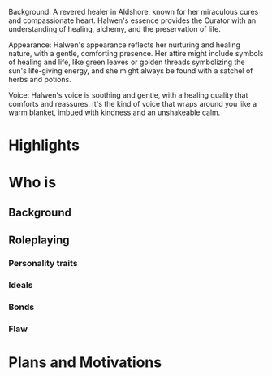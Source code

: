 Background: A revered healer in Aldshore, known for her miraculous cures and compassionate heart. Halwen's essence provides the Curator with an understanding of healing, alchemy, and the preservation of life.

Appearance: Halwen's appearance reflects her nurturing and healing nature, with a gentle, comforting presence. Her attire might include symbols of healing and life, like green leaves or golden threads symbolizing the sun's life-giving energy, and she might always be found with a satchel of herbs and potions.

Voice: Halwen's voice is soothing and gentle, with a healing quality that comforts and reassures. It's the kind of voice that wraps around you like a warm blanket, imbued with kindness and an unshakeable calm.
# Highlights
# Who is 
## Background
## Roleplaying 
### Personality traits
### Ideals
### Bonds
### Flaw
# Plans and Motivations